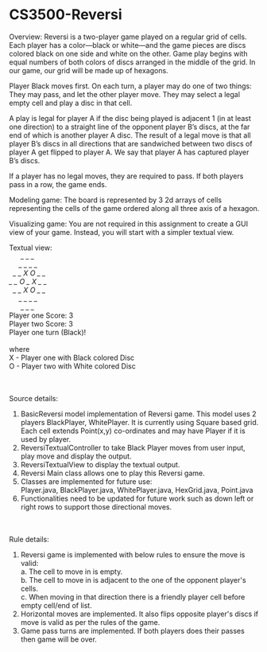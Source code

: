 # CS3500-Reversi
Overview:
Reversi is a two-player game played on a regular grid of cells. Each player has a color—black or white—and
the game pieces are discs colored black on one side and white on the other. Game play begins with equal
numbers of both colors of discs arranged in the middle of the grid. In our game, our grid will be made up of
hexagons.

Player Black moves first. On each turn, a player may do one of two things:
They may pass, and let the other player move.
They may select a legal empty cell and play a disc in that cell.

A play is legal for player A if the disc being played is adjacent
1 (in at least one direction) to a straight line of the opponent player B’s discs,
at the far end of which is another player A disc. The result of a legal move is
that all player B’s discs in all directions that are sandwiched between two discs
of player A get flipped to player A. We say that player A has captured player B’s discs.

If a player has no legal moves, they are required to pass.
If both players pass in a row, the game ends.

Modeling game:
The board is represented by 3 2d arrays of cells representing the cells of the game ordered along all three axis of a hexagon.

Visualizing game:
You are not required in this assignment to create a GUI view of your game. Instead, you will start with a
simpler textual view.
<br/>


Textual view:<br/>
&nbsp;&nbsp;&nbsp;&nbsp;&nbsp;&nbsp;*\_ _ _*   <br/>
&nbsp;&nbsp;&nbsp;&nbsp;&nbsp;*\_ _ _ _*   <br/>
&nbsp;&nbsp;*\_ _ X O _ _* <br/>
*\_ _ O _ X _ _*<br/>
&nbsp;&nbsp;*\_ _ X O _ _*<br/>
&nbsp;&nbsp;&nbsp;&nbsp;&nbsp;*\_ _ _ _*<br/>
&nbsp;&nbsp;&nbsp;&nbsp;&nbsp;&nbsp;*\_ _ _*   <br/>
Player one Score: 3<br/>
Player two Score: 3<br/>
Player one turn (Black)!<br/>
<br/>
where <br/>
X - Player one with Black colored Disc<br/>
O - Player two with White colored Disc

<br/><br/>
Source details:
1. BasicReversi model implementation of Reversi game.
   This model uses 2 players BlackPlayer, WhitePlayer. It is currently using Square based grid.
   Each cell extends Point(x,y) co-ordinates and may have Player if it is used by player.
2. ReversiTextualController to take Black Player moves from user input, play move and display the output.
3. ReversiTextualView to display the textual output.
4. Reversi Main class allows one to play this Reversi game.
5. Classes are implemented for future use:<br/>
   Player.java, BlackPlayer.java, WhitePlayer.java, HexGrid.java, Point.java
6. Functionalities need to be updated for future work such as down left or right rows to support those directional moves.

<br/><br/>
Rule details:
1. Reversi game is implemented with below rules to ensure the move is valid:<br/>
a. The cell to move in is empty.<br/>
b. The cell to move in is adjacent to the one of the opponent player's cells.<br/>
c. When moving in that direction there is a friendly player cell before empty cell/end of list.<br/>
2. Horizontal moves are implemented. It also flips opposite player's discs if move is valid as per the rules of the game.
3. Game pass turns are implemented. If both players does their passes then game will be over.
